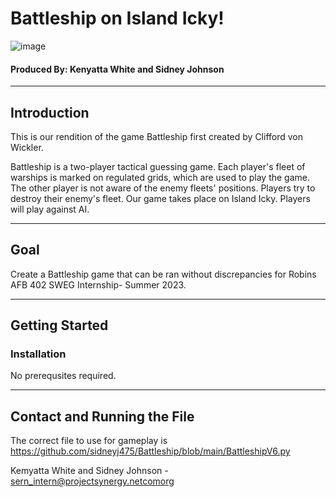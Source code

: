 # **Battleship on Island Icky!**
![image](https://github.com/sidneyj475/Battleship/assets/138689679/7ee11547-1191-457a-9777-dd2cd9a660e8)

#### Produced By: Kenyatta White and Sidney Johnson

*****
## Introduction


This is our rendition of the game Battleship first created by Clifford von Wickler.

Battleship is a two-player tactical guessing game. Each player's fleet of warships is marked on regulated grids, which are used to play the game. The other player is not aware of the enemy fleets' positions. Players try to destroy their enemy's fleet. Our game takes place on Island Icky. Players will play against AI.

****
## Goal
Create a Battleship game that can be ran without discrepancies for Robins AFB 402 SWEG Internship- Summer 2023. 
******

## Getting Started

### Installation

No prerequsites required.
****
## Contact and Running the File

The correct file to use for gameplay is
https://github.com/sidneyj475/Battleship/blob/main/BattleshipV6.py 

Kemyatta White and Sidney Johnson - sern_intern@projectsynergy.netcomorg
